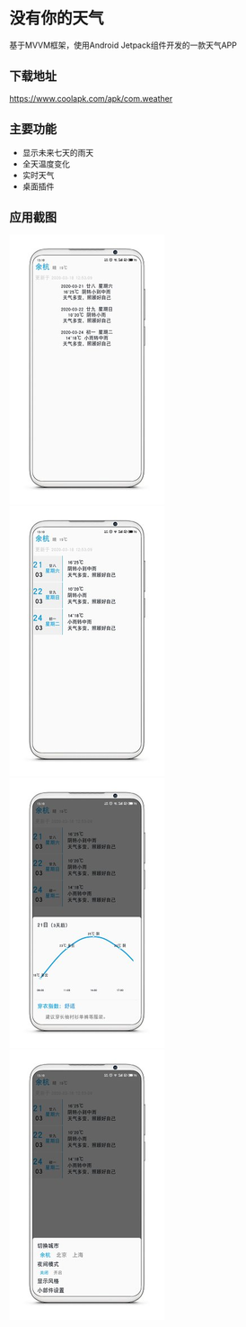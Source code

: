 # 没有你的天气
基于MVVM框架，使用Android Jetpack组件开发的一款天气APP
## 下载地址
https://www.coolapk.com/apk/com.weather
## 主要功能
- 显示未来七天的雨天
- 全天温度变化
- 实时天气
- 桌面插件
## 应用截图
![Image text](screenshot/main_1.jpg)
![Image text](screenshot/main_2.jpg)
![Image text](screenshot/info.jpg)
![Image text](screenshot/setting.jpg)
